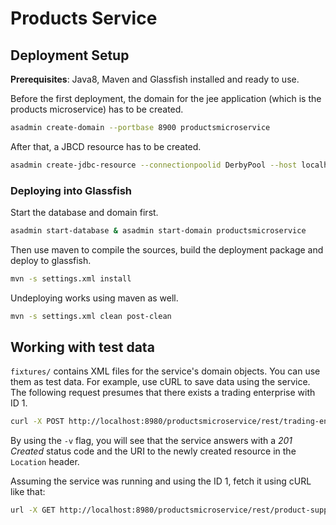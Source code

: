 Products Service
================

## Deployment Setup

**Prerequisites**: Java8, Maven and Glassfish installed and ready to use.

Before the first deployment, the domain for the jee application (which is the products microservice) has to be created.


```bash
asadmin create-domain --portbase 8900 productsmicroservice
```

After that, a JBCD resource has to be created.

```bash
asadmin create-jdbc-resource --connectionpoolid DerbyPool --host localhost --port 8948  jdbc/CoCoMEProductsServiceDB
```

### Deploying into Glassfish

Start the database and domain first.

```bash
asadmin start-database & asadmin start-domain productsmicroservice
```

Then use maven to compile the sources, build the deployment package and deploy to glassfish.

```bash
mvn -s settings.xml install
```

Undeploying works using maven as well.

```bash
mvn -s settings.xml clean post-clean
```

## Working with test data

`fixtures/` contains XML files for the service's domain objects. You can use them as test data. For example, use cURL to save data using the service. The following request presumes that there exists a trading enterprise with ID 1.

```bash
curl -X POST http://localhost:8980/productsmicroservice/rest/trading-enterprises/1/product-suppliers -H "Content-Type: application/xml" -d @fixtures/productsupplier/1.xml -v
```

By using the `-v` flag, you will see that the service answers with a *201 Created* status code and the URI to the newly created resource in the `Location` header.

Assuming the service was running and using the ID 1, fetch it using cURL like that:

```bash
url -X GET http://localhost:8980/productsmicroservice/rest/product-suppliers/1 -H "Accept: application/xml"
```